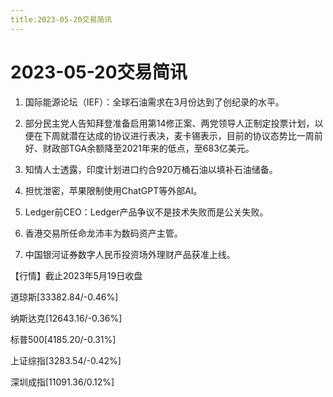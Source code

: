 ```yaml
---
title:2023-05-20交易简讯
---
```


# 2023-05-20交易简讯

1. 国际能源论坛（IEF）：全球石油需求在3月份达到了创纪录的水平。

2. 部分民主党人告知拜登准备启用第14修正案、两党领导人正制定投票计划，以便在下周就潜在达成的协议进行表决，麦卡锡表示，目前的协议态势比一周前好、财政部TGA余额降至2021年来的低点，至683亿美元。

3. 知情人士透露，印度计划进口约合920万桶石油以填补石油储备。

4. 担忧泄密，苹果限制使用ChatGPT等外部AI。

5. Ledger前CEO：Ledger产品争议不是技术失败而是公关失败。

6. 香港交易所任命龙沛丰为数码资产主管。

7. 中国银河证券数字人民币投资场外理财产品获准上线。

【行情】截止2023年5月19日收盘

 道琼斯[​​33382.84/-0.46%]

 纳斯达克[​​12643.16/-0.36%​]

 标普500[​4185.20/-0.31%]

 上证综指[​3283.54/-0.42%]

 深圳成指[​11091.36/0.12%]
